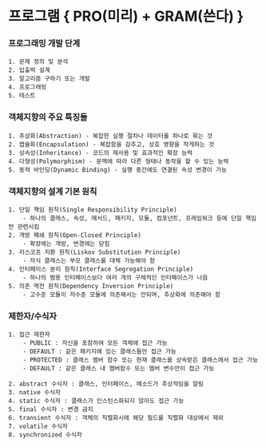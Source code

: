 # 프로그램 { PRO(미리) + GRAM(쓴다) }

### 프로그래밍 개발 단계 
    1. 문제 정의 및 분석
    2. 입출력 설계
    3. 알고리즘 구하기 또는 개발
    4. 프로그래밍
    5. 테스트

### 객체지향의 주요 특징들
    1. 추상화(Abstraction) - 복잡한 실행 절차나 데이터를 하나로 묶는 것
    2. 캡슐화(Encapsulation) - 복잡함을 감추고, 상호 영향을 작게하는 것
    3. 상속성(Inheritance) - 코드의 재사용 및 효과적인 확장 능력
    4. 다형성(Polymorphism) - 문맥에 따라 다른 형태나 동작을 할 수 있는 능력
    5. 동적 바인딩(Dynamic Binding) - 실행 중간에도 연결된 속성 변경이 가능

### 객체지향의 설계 기본 원칙
    1. 단일 책임 원칙(Single Responsibility Principle)
        - 하나의 클래스, 속성, 메서드, 패키지, 모듈, 컴포넌트, 프레임워크 등에 단일 책임만 관련시킴
    2. 개방 폐쇄 원칙(Open-Closed Principle)
        - 확장에는 개방, 변경에는 닫힘
    3. 리스코프 치환 원칙(Liskov Substitution Principle)
        - 자식 클래스는 부모 클래스를 대체 가능해야 함
    4. 인터페이스 분리 원칙(Interface Segregation Principle)
        - 하나의 범용 인터페이스보다 여러 개의 구체적인 인터페이스가 나음
    5. 의존 역전 원칙(Dependency Inversion Principle)
        - 고수준 모듈이 저수준 모듈에 의존해서는 안되며, 추상화에 의존해야 함

### 제한자/수식자
    1. 접근 제한자
        - PUBLIC : 자신을 포함하여 모든 객체에 접근 가능
        - DEFAULT : 같은 패키지에 있는 클래스들만 접근 가능
        - PROTECTED : 클래스 멤버 함수 또는 현재 클래스를 상속받은 클래스에서 접근 가능
        - DEFAULT : 같은 클래스 내 멤버함수 또는 멤버 변수만이 접근 가능
    
    2. abstract 수식자 : 클래스, 인터페이스, 메소드가 추상적임을 알림
    3. native 수식자
    4. static 수식자 : 클래스가 인스턴스화되지 않아도 접근 가능
    5. final 수식자 : 변경 금지
    6. transient 수식자 : 객체의 직렬화시에 해당 필드를 직렬화 대상에서 제외
    7. volatile 수식자
    8. synchronized 수식자

